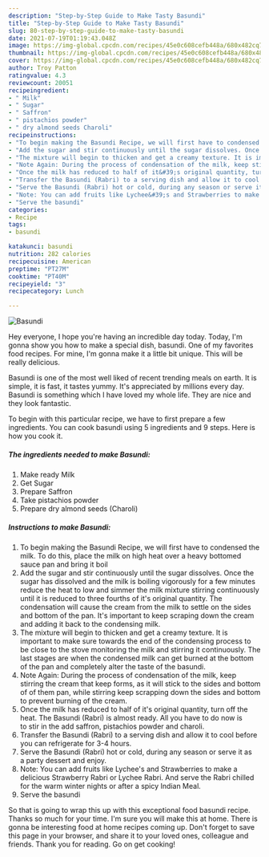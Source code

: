 ```yaml
---
description: "Step-by-Step Guide to Make Tasty Basundi"
title: "Step-by-Step Guide to Make Tasty Basundi"
slug: 80-step-by-step-guide-to-make-tasty-basundi
date: 2021-07-19T01:19:43.048Z
image: https://img-global.cpcdn.com/recipes/45e0c608cefb448a/680x482cq70/basundi-recipe-main-photo.jpg
thumbnail: https://img-global.cpcdn.com/recipes/45e0c608cefb448a/680x482cq70/basundi-recipe-main-photo.jpg
cover: https://img-global.cpcdn.com/recipes/45e0c608cefb448a/680x482cq70/basundi-recipe-main-photo.jpg
author: Troy Patton
ratingvalue: 4.3
reviewcount: 20051
recipeingredient:
- " Milk"
- " Sugar"
- " Saffron"
- " pistachios powder"
- " dry almond seeds Charoli"
recipeinstructions:
- "To begin making the Basundi Recipe, we will first have to condensed the milk. To do this, place the milk on high heat over a heavy bottomed sauce pan and bring it boil"
- "Add the sugar and stir continuously until the sugar dissolves. Once the sugar has dissolved and the milk is boiling vigorously for a few minutes reduce the heat to low and simmer the milk mixture stirring continuously until it is reduced to three fourths of it&#39;s original quantity. The condensation will cause the cream from the milk to settle on the sides and bottom of the pan. It&#39;s important to keep scraping down the cream and adding it back to the condensing milk."
- "The mixture will begin to thicken and get a creamy texture. It is important to make sure towards the end of the condensing process to be close to the stove monitoring the milk and stirring it continuously. The last stages are when the condensed milk can get burned at the bottom of the pan and completely alter the taste of the basundi."
- "Note Again: During the process of condensation of the milk, keep stirring the cream that keep forms, as it will stick to the sides and bottom of of them pan, while stirring keep scrapping down the sides and bottom to prevent burning of the cream."
- "Once the milk has reduced to half of it&#39;s original quantity, turn off the heat. The Basundi (Rabri) is almost ready. All you have to do now is to stir in the add saffron, pistachios powder and charoli."
- "Transfer the Basundi (Rabri) to a serving dish and allow it to cool before you can refrigerate for 3-4 hours."
- "Serve the Basundi (Rabri) hot or cold, during any season or serve it as a party dessert and enjoy."
- "Note: You can add fruits like Lychee&#39;s and Strawberries to make a delicious Strawberry Rabri or Lychee Rabri. And serve the Rabri chilled for the warm winter nights or after a spicy Indian Meal."
- "Serve the basundi"
categories:
- Recipe
tags:
- basundi

katakunci: basundi 
nutrition: 282 calories
recipecuisine: American
preptime: "PT27M"
cooktime: "PT40M"
recipeyield: "3"
recipecategory: Lunch

---
```



![Basundi](https://img-global.cpcdn.com/recipes/45e0c608cefb448a/680x482cq70/basundi-recipe-main-photo.jpg)

Hey everyone, I hope you're having an incredible day today. Today, I'm gonna show you how to make a special dish, basundi. One of my favorites food recipes. For mine, I'm gonna make it a little bit unique. This will be really delicious.



Basundi is one of the most well liked of recent trending meals on earth. It is simple, it is fast, it tastes yummy. It's appreciated by millions every day. Basundi is something which I have loved my whole life. They are nice and they look fantastic.


To begin with this particular recipe, we have to first prepare a few ingredients. You can cook basundi using 5 ingredients and 9 steps. Here is how you cook it.

<!--inarticleads1-->

##### The ingredients needed to make Basundi:

1. Make ready  Milk
1. Get  Sugar
1. Prepare  Saffron
1. Take  pistachios powder
1. Prepare  dry almond seeds (Charoli)




<!--inarticleads2-->

##### Instructions to make Basundi:

1. To begin making the Basundi Recipe, we will first have to condensed the milk. To do this, place the milk on high heat over a heavy bottomed sauce pan and bring it boil
1. Add the sugar and stir continuously until the sugar dissolves. Once the sugar has dissolved and the milk is boiling vigorously for a few minutes reduce the heat to low and simmer the milk mixture stirring continuously until it is reduced to three fourths of it&#39;s original quantity. The condensation will cause the cream from the milk to settle on the sides and bottom of the pan. It&#39;s important to keep scraping down the cream and adding it back to the condensing milk.
1. The mixture will begin to thicken and get a creamy texture. It is important to make sure towards the end of the condensing process to be close to the stove monitoring the milk and stirring it continuously. The last stages are when the condensed milk can get burned at the bottom of the pan and completely alter the taste of the basundi.
1. Note Again: During the process of condensation of the milk, keep stirring the cream that keep forms, as it will stick to the sides and bottom of of them pan, while stirring keep scrapping down the sides and bottom to prevent burning of the cream.
1. Once the milk has reduced to half of it&#39;s original quantity, turn off the heat. The Basundi (Rabri) is almost ready. All you have to do now is to stir in the add saffron, pistachios powder and charoli.
1. Transfer the Basundi (Rabri) to a serving dish and allow it to cool before you can refrigerate for 3-4 hours.
1. Serve the Basundi (Rabri) hot or cold, during any season or serve it as a party dessert and enjoy.
1. Note: You can add fruits like Lychee&#39;s and Strawberries to make a delicious Strawberry Rabri or Lychee Rabri. And serve the Rabri chilled for the warm winter nights or after a spicy Indian Meal.
1. Serve the basundi




So that is going to wrap this up with this exceptional food basundi recipe. Thanks so much for your time. I'm sure you will make this at home. There is gonna be interesting food at home recipes coming up. Don't forget to save this page in your browser, and share it to your loved ones, colleague and friends. Thank you for reading. Go on get cooking!

